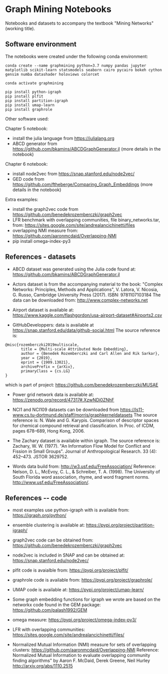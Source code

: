 # Graph Mining Notebooks

Notebooks and datasets to accompany the textbook "Mining Networks" (working title).

## Software environment

The notebooks were created under the following conda environment:

```
conda create --name graphmining python=3.7 numpy pandas jupyter matplotlib scikit-learn statsmodels seaborn cairo pycairo bokeh cython gensim numba datashader holoviews colorcet

conda activate graphmining

pip install python-igraph
pip install plfit
pip install partition-igraph
pip install umap-learn
pip install graphrole
```

Other software used:

Chapter 5 notebook: 
 * install the julia language from https://julialang.org
 * ABCD generator from https://github.com/bkamins/ABCDGraphGenerator.jl (more details in the notebook)

Chapter 6 notebook: 
 * install node2vec from https://snap.stanford.edu/node2vec/
 * GED code from https://github.com/ftheberge/Comparing_Graph_Embeddings (more details in the notebook)

Extra examples: 
 * install the graph2vec code from https://github.com/benedekrozemberczki/graph2vec
 * LFR benchmark with overlapping communities, file binary_networks.tar, from: https://sites.google.com/site/andrealancichinetti/files
 * overlapping NMI measure from: https://github.com/aaronmcdaid/Overlapping-NMI
 * pip install omega-index-py3

## References - datasets

* ABCD dataset was generated using the Julia code found at: https://github.com/bkamins/ABCDGraphGenerator.jl

* Actors dataset is from the accompanying material to the book: "Complex Networks: Principles, Methods and Applications", V. Latora, V. Nicosia, G. Russo, Cambridge University Press (2017). ISBN: 9781107103184 The data can be downloaded from: http://www.complex-networks.net

* Airport dataset is available at: https://www.kaggle.com/flashgordon/usa-airport-dataset#Airports2.csv

* GitHubDeveloppers: data is available at https://snap.stanford.edu/data/github-social.html
The source reference is:
```
@misc{rozemberczki2019multiscale,    
       title = {Multi-scale Attributed Node Embedding},   
       author = {Benedek Rozemberczki and Carl Allen and Rik Sarkar},   
       year = {2019},   
       eprint = {1909.13021},  
       archivePrefix = {arXiv},  
       primaryClass = {cs.LG}   
}
```
which is part of project: https://github.com/benedekrozemberczki/MUSAE

* Power grid network data is available at: https://zenodo.org/record/47317#.XzwNDi0ZNhF

* NCI1 and NCI109 datasets can be downloaded from https://ls11-www.cs.tu-dortmund.de/staff/morris/graphkerneldatasets
The source reference is: N. Wale and G. Karypis. Comparison of descriptor spaces for chemical compound retrieval and 
classification. In Proc. of ICDM, pages 678–689, Hong Kong, 2006.

* The Zachary dataset is available within igraph. The source reference is: Zachary, W. W. (1977). "An Information Flow Model for Conflict and Fission in Small Groups". Journal of Anthropological Research. 33 (4): 452–473. JSTOR 3629752.

* Words data build from: http://w3.usf.edu/FreeAssociation/
Reference: Nelson, D. L., McEvoy, C. L., & Schreiber, T. A. (1998). The University of South Florida word association, rhyme, and word fragment norms. http://www.usf.edu/FreeAssociation/.

## References -- code

* most examples use python-igraph with is available from: https://igraph.org/python/

* ensemble clustering is available at: https://pypi.org/project/partition-igraph/

* graph2vec code can be obtained from: https://github.com/benedekrozemberczki/graph2vec

* node2vec is included in SNAP and can be obtained at: https://snap.stanford.edu/node2vec/

* plfit code is avaialble from: https://pypi.org/project/plfit/

* graphrole code is available from: https://pypi.org/project/graphrole/

* UMAP code is available at: https://pypi.org/project/umap-learn/

* Some graph embedding functions for igraph we wrote are based on the networkx code found in the GEM package: https://github.com/palash1992/GEM

* omega measure: https://pypi.org/project/omega-index-py3/

* LFR with overlapping communities: https://sites.google.com/site/andrealancichinetti/files/

* Normalized Mutual Information (NMI) measure for sets of overlapping clusters: https://github.com/aaronmcdaid/Overlapping-NMI
Reference: Normalized Mutual Information to evaluate overlapping community finding algorithms" by Aaron F. McDaid, Derek Greene, Neil Hurley http://arxiv.org/abs/1110.2515

